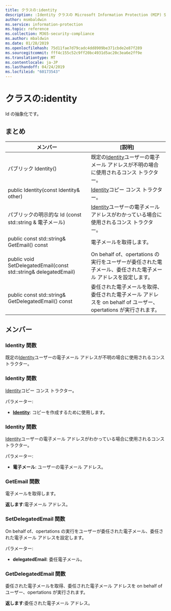```yaml
---
title: クラスの:identity
description: :Identity クラスの Microsoft Information Protection (MIP) SDK について説明します。
author: msmbaldwin
ms.service: information-protection
ms.topic: reference
ms.collection: M365-security-compliance
ms.author: mbaldwin
ms.date: 01/28/2019
ms.openlocfilehash: 75d11fae7d79cadc4dd8909be371cbde2e87f289
ms.sourcegitcommit: fff4c155c52c9ff20bc4931d5ac20c3ea6e2ff9e
ms.translationtype: MT
ms.contentlocale: ja-JP
ms.lasthandoff: 04/24/2019
ms.locfileid: "60173543"
---
```

# <a name="class-mipidentity"></a>クラスの:identity 
Id の抽象化です。
  
## <a name="summary"></a>まとめ
 メンバー                        | [説明]                                
--------------------------------|---------------------------------------------
パブリック Identity()  |  既定の[Identity](class_mip_identity.md)ユーザーの電子メール アドレスが不明の場合に使用されるコンス トラクター。
public Identity(const Identity& other)  |  [Identity](class_mip_identity.md)コピー コンス トラクター。
パブリックの明示的な Id (const std::string & 電子メール)  |  [Identity](class_mip_identity.md)ユーザーの電子メール アドレスがわかっている場合に使用されるコンス トラクター。
public const std::string& GetEmail() const  |  電子メールを取得します。
public void SetDelegatedEmail(const std::string& delegatedEmail)  |  On behalf of、opertations の実行をユーザーが委任された電子メール、委任された電子メール アドレスを設定します。
public const std::string& GetDelegatedEmail() const  |  委任された電子メールを取得、委任された電子メール アドレスを on behalf of ユーザー、opertations が実行されます。
  
## <a name="members"></a>メンバー
  
### <a name="identity-function"></a>Identity 関数
既定の[Identity](class_mip_identity.md)ユーザーの電子メール アドレスが不明の場合に使用されるコンス トラクター。
  
### <a name="identity-function"></a>Identity 関数
[Identity](class_mip_identity.md)コピー コンス トラクター。

パラメーター:  
* **[Identity](class_mip_identity.md)**: コピーを作成するために使用します。


  
### <a name="identity-function"></a>Identity 関数
[Identity](class_mip_identity.md)ユーザーの電子メール アドレスがわかっている場合に使用されるコンス トラクター。

パラメーター:  
* **電子メール**: ユーザーの電子メール アドレス。


  
### <a name="getemail-function"></a>GetEmail 関数
電子メールを取得します。

  
**返します**:電子メール アドレス。
  
### <a name="setdelegatedemail-function"></a>SetDelegatedEmail 関数
On behalf of、opertations の実行をユーザーが委任された電子メール、委任された電子メール アドレスを設定します。

パラメーター:  
* **delegatedEmail**: 委任電子メール。


  
### <a name="getdelegatedemail-function"></a>GetDelegatedEmail 関数
委任された電子メールを取得、委任された電子メール アドレスを on behalf of ユーザー、opertations が実行されます。

  
**返します**:委任された電子メール アドレス。